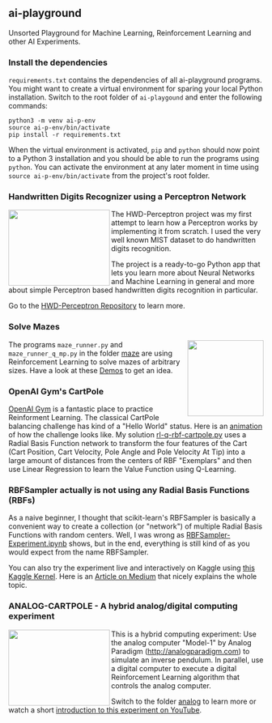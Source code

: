 ## ai-playground

Unsorted Playground for Machine Learning, Reinforcement Learning and other AI Experiments.

### Install the dependencies

`requirements.txt` contains the dependencies of all ai-playground programs. You might
want to create a virtual environment for sparing your local Python installation. Switch
to the root folder of `ai-playgound` and enter the following commands:

```
python3 -m venv ai-p-env
source ai-p-env/bin/activate
pip install -r requirements.txt
```

When the virtual environment is activated, `pip` and `python` should now point to
a Python 3 installation and you should be able to run the programs using `python`. You
can activate the environment at any later moment in time using `source ai-p-env/bin/activate`
from the project's root folder.

### Handwritten Digits Recognizer using a Perceptron Network

<img align="left" width="200" height="150" src="http://www.sy2002.de/nn_screenshot.jpg">

The HWD-Perceptron project was my first attempt to learn how a Perceptron works by implementing
it from scratch. I used the very well known MIST dataset to do handwritten digits recognition.

The project is a ready-to-go Python app that lets you learn more about Neural Networks and
Machine Learning in general and more about simple Perceptron based handwritten digits
recognition in particular.

Go to the [HWD-Perceptron Repository](https://github.com/sy2002/HWD-Perceptron) to learn more.

### Solve Mazes

<img align="right" width="150" height="150" src="http://www.sy2002.de/maze/ani1-20x20.gif">

The programs `maze_runner.py` and `maze_runner_q_mp.py` in the folder [maze](maze) are
using Reinforcement Learning to solve mazes of arbitrary sizes.
Have a look at these [Demos](http://www.sy2002.de/maze) to get an idea.

### OpenAI Gym's CartPole

[OpenAI Gym](https://gym.openai.com/) is a fantastic place to practice Reinforment Learning.
The classical CartPole balancing challenge has kind of a "Hello World" status.
Here is an [animation](http://gym.openai.com/envs/CartPole-v1/) of how the challenge looks like.
My solution [rl-q-rbf-cartpole.py](rl-q-rbf-cartpole.py) uses a Radial Basis Function network
to transform the four features of the Cart (Cart Position, Cart Velocity, Pole Angle and Pole Velocity At Tip)
into a large amount of distances from the centers of RBF "Exemplars" and then use Linear Regression
to learn the Value Function using Q-Learning.

### RBFSampler actually is not using any Radial Basis Functions (RBFs)

As a naive beginner, I thought that scikit-learn's RBFSampler is basically a convenient way
to create a collection (or "network") of multiple Radial Basis Functions with random centers. Well, I
was wrong as [RBFSampler-Experiment.ipynb](RBFSampler-Experiment.ipynb) shows, but in the end,
everything is still kind of as you would expect from the name RBFSampler.

You can also try the experiment live and interactively on Kaggle using
[this Kaggle Kernel](https://www.kaggle.com/sy2002/rbfsampler-actually-is-not-using-any-rbfs).
Here is an [Article on Medium](https://medium.com/@mirkoholzer/rbfsampler-actually-is-not-using-any-radial-basis-functions-rbfs-771cd38a7a6f) that nicely explains the whole topic.

### ANALOG-CARTPOLE - A hybrid analog/digital computing experiment

<img align="left" width="200" height="150" src="http://sy2002.de/analog-model-1.jpg">

This is a hybrid computing experiment: Use the analog computer
"Model-1" by Analog Paradigm (http://analogparadigm.com) to simulate an
inverse pendulum. In parallel, use a digital computer to execute a digital
Reinforcement Learning algorithm that controls the analog computer.

Switch to the folder [analog](analog) to learn more or watch a short
[introduction to this experiment on YouTube](https://youtu.be/jDGLh8YWvNE).
